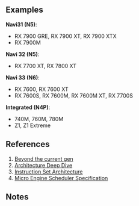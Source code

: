 
## Examples

**Navi31 (N5)**:
* RX 7900 GRE, RX 7900 XT, RX 7900 XTX
* RX 7900M

**Navi 32 (N5)**:
* RX 7700 XT, RX 7800 XT

**Navi 33 (N6)**:
* RX 7600, RX 7600 XT
* RX 7600S, RX 7600M, RX 7600M XT, RX 7700S

**Integrated (N4P)**:
* 740M, 760M, 780M
* Z1, Z1 Extreme


## References

1. [Beyond the current gen](https://gpuopen.com/presentations/2023/RDNA3_Beyond-the-current-gen-v4.pdf)
2. [Architecture Deep Dive](https://www.tomshardware.com/news/amd-rdna-3-gpu-architecture-deep-dive-the-ryzen-moment-for-gpus)
3. [Instruction Set Architecture](https://gpuopen.com/rdna3-isa-guide-now-available/)
4. [Micro Engine Scheduler Specification](https://gpuopen.com/download/documentation/micro_engine_scheduler.pdf)

## Notes
